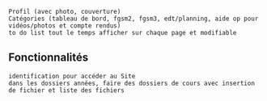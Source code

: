 
    Profil (avec photo, couverture)
    Catégories (tableau de bord, fgsm2, fgsm3, edt/planning, aide op pour vidéos/photos et compte rendus)
    to do list tout le temps afficher sur chaque page et modifiable
## Fonctionnalités
    identification pour accéder au Site
    dans les dossiers années, faire des dossiers de cours avec insertion de fichier et liste des fichiers
    
